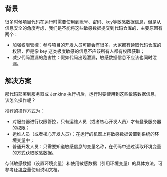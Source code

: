 
## 背景

很多时候项目代码在运行时需要使用到账号、密码、key等敏感数据信息，但是从信息安全的角度考虑，我们是不能将这些敏感数据提交到代码仓库的，主要原因有两个：

- 加强权限管控：参与项目的开发人员可能会有很多，大家都有读取代码仓库的权限，但是像 key 这类极度敏感的信息不应该所有人都有权限获取；
- 减少代码泄漏的危害性：假如代码出现泄漏，敏感数据信息不应该也同时泄漏。

## 解决方案

那代码部署到服务器或 Jenkins 执行机后，运行时要使用到这些敏感数据信息，该怎么操作呢？

推荐的操作方式为：

- 对服务器进行权限管控，只有运维人员（或者核心开发人员）才有登录服务器的权限；
- 运维人员（或者核心开发人员）：在运行的机器上将敏感数据设置到系统的环境变量中；
- 普通开发人员：只需要知道敏感信息的变量名称，在代码中通过读取环境变量的方式获取敏感数据。

存储敏感数据（设置环境变量）和使用敏感数据（引用环境变量）的具体方法，可参考[环境变量](/prepare/dot-env/)使用说明文档。
